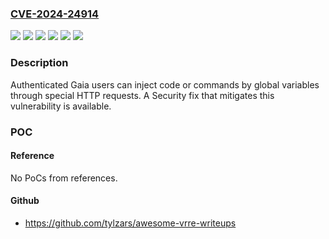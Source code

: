 ### [CVE-2024-24914](https://cve.mitre.org/cgi-bin/cvename.cgi?name=CVE-2024-24914)
![](https://img.shields.io/static/v1?label=Product&message=ClusterXL%2C%20Multi-Domain%20Security%20Management%2C%20Quantum%20Appliances%2C%20Quantum%20Maestro%2C%20Quantum%20Scalable%20Chassis%2C%20Quantum%20Security%20Gateways%2C%20Quantum%20Security%20Management&color=blue)
![](https://img.shields.io/static/v1?label=Version&message=Check%20Point%20Quantum%20Gateways%20versions%20R81%2C%20R81.10%2C%20R81.20%20&color=brightgreen)
![](https://img.shields.io/static/v1?label=Version&message=r81%20&color=brightgreen)
![](https://img.shields.io/static/v1?label=Version&message=r81.10%20&color=brightgreen)
![](https://img.shields.io/static/v1?label=Version&message=r81.20%20&color=brightgreen)
![](https://img.shields.io/static/v1?label=Vulnerability&message=CWE-914%3A%20Improper%20Control%20of%20Dynamically-Identified%20Variables&color=brightgreen)

### Description

Authenticated Gaia users can inject code or commands by global variables through special HTTP requests. A Security fix that mitigates this vulnerability is available.

### POC

#### Reference
No PoCs from references.

#### Github
- https://github.com/tylzars/awesome-vrre-writeups

